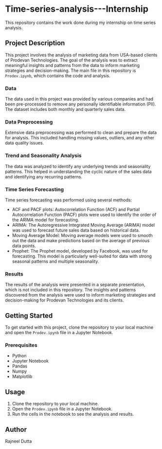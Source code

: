 # Time-series-analysis---Internship

This repository contains the work done during my internship on time series analysis.

## Project Description

This project involves the analysis of marketing data from USA-based clients of Prodevan Technologies. The goal of the analysis was to extract meaningful insights and patterns from the data to inform marketing strategies and decision-making. The main file in this repository is `Prodev.ipynb`, which contains the code and analysis.

### Data
The data used in this project was provided by various companies and had been pre-processed to remove any personally identifiable information (PII). The dataset includes both monthly and quarterly sales data.

### Data Preprocessing
Extensive data preprocessing was performed to clean and prepare the data for analysis. This included handling missing values, outliers, and any other data quality issues.

### Trend and Seasonality Analysis
The data was analyzed to identify any underlying trends and seasonality patterns. This helped in understanding the cyclic nature of the sales data and identifying any recurring patterns.

### Time Series Forecasting
Time series forecasting was performed using several methods:

- ACF and PACF plots: Autocorrelation Function (ACF) and Partial Autocorrelation Function (PACF) plots were used to identify the order of the ARIMA model for forecasting.
- ARIMA: The Autoregressive Integrated Moving Average (ARIMA) model was used to forecast future sales data based on historical data.
- Moving Average Model: Moving average models were used to smooth out the data and make predictions based on the average of previous data points.
- Prophet: The Prophet model, developed by Facebook, was used for forecasting. This model is particularly well-suited for data with strong seasonal patterns and multiple seasonality.

### Results
The results of the analysis were presented in a separate presentation, which is not included in this repository. The insights and patterns discovered from the analysis were used to inform marketing strategies and decision-making for Prodevan Technologies and its clients.

## Getting Started

To get started with this project, clone the repository to your local machine and open the `Prodev.ipynb` file in a Jupyter Notebook.

### Prerequisites

- Python
- Jupyter Notebook
- Pandas
- Numpy
- Matplotlib

## Usage

1. Clone the repository to your local machine.
2. Open the `Prodev.ipynb` file in a Jupyter Notebook.
3. Run the cells in the notebook to see the analysis and results.

## Author

Rajneel Dutta

